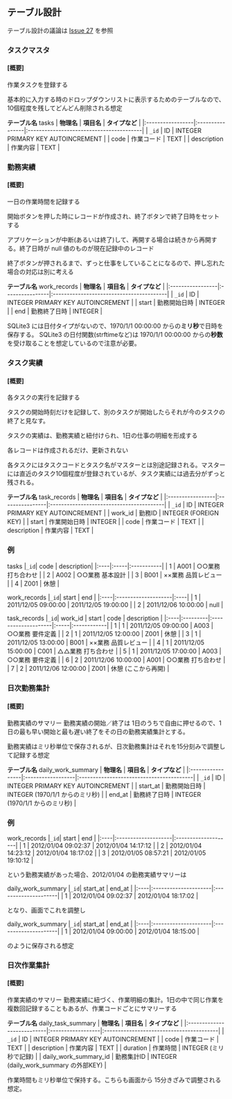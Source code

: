 ## テーブル設計 ##

テーブル設計の議論は [Issue 27](https://code.google.com/p/personal-work-recorder/issues/detail?id=27) を参照

### タスクマスタ ###
#### [概要] ####
作業タスクを登録する

基本的に入力する時のドロップダウンリストに表示するためのテーブルなので、10個程度を残してどんどん削除される想定

**テーブル名** tasks
| **物理名**    | **項目名**   | **タイプなど**                      |
|:-----------------|:----------------|:-----------------------------------------|
| `_id`   | ID         | INTEGER PRIMARY KEY AUTOINCREMENT |
| code        | 作業コード | TEXT                              |
| description | 作業内容   | TEXT                              |

### 勤務実績 ###
#### [概要] ####
一日の作業時間を記録する

開始ボタンを押した時にレコードが作成され、終了ボタンで終了日時をセットする

アプリケーションが中断(あるいは終了)して、再開する場合は続きから再開する。終了日時が null 値のものが現在記録中のレコード

終了ボタンが押されるまで、ずっと仕事をしていることになるので、押し忘れた場合の対応は別に考える

**テーブル名** work\_records
| **物理名**    | **項目名**   | **タイプなど**                      |
|:-----------------|:----------------|:-----------------------------------------|
| `_id`   | ID         | INTEGER PRIMARY KEY AUTOINCREMENT |
| start       | 勤務開始日時   | INTEGER                           |
| end         | 勤務終了日時   | INTEGER                           |

SQLite3 には日付タイプがないので、1970/1/1 00:00:00 からの**ミリ秒**で日時を保存する。
SQLite3 の日付関数(strftimeなど)は 1970/1/1 00:00:00 からの**秒数**を受け取ることを想定しているので注意が必要。


### タスク実績 ###
#### [概要] ####
各タスクの実行を記録する

タスクの開始時刻だけを記録して、別のタスクが開始したらそれが今のタスクの終了と見なす。

タスクの実績は、勤務実績と紐付けられ、1日の仕事の明細を形成する

各レコードは作成されるだけ、更新されない

各タスクにはタスクコードとタスク名がマスターとは別途記録される。マスターには直近のタスク10個程度が登録されているが、タスク実績には過去分がずっと残される。

**テーブル名** task\_records
| **物理名**    | **項目名**   | **タイプなど**                      |
|:-----------------|:----------------|:-----------------------------------------|
| `_id`   | ID         | INTEGER PRIMARY KEY AUTOINCREMENT |
| work\_id     | 勤務ID     | INTEGER (FOREIGN KEY)             |
| start       | 作業開始日時 | INTEGER                         |
| code        | 作業コード | TEXT                              |
| description | 作業内容   | TEXT                              |


### 例 ###

tasks
|`_id`| code | description|
|:----|:-----|:-----------|
|    1    | A001 | ○○業務 打ち合わせ |
|    2    | A002 | ○○業務 基本設計 |
|    3    | B001 | ××業務 品質レビュー |
|    4    | Z001 | 休憩 |

work\_records
|`_id`| start               | end |
|:----|:--------------------|:----|
|    1    | 2011/12/05 09:00:00 | 2011/12/05 19:00:00 |
|    2    | 2011/12/06 10:00:00 | null |

task\_records
|`_id`| work\_id | start               | code | description |
|:----|:---------|:--------------------|:-----|:------------|
|    1    |   1     | 2011/12/05 09:00:00 | A003 | ○○業務 要件定義 |
|    2    |   1     | 2011/12/05 12:00:00 | Z001 | 休憩 |
|    3    |   1     | 2011/12/05 13:00:00 | B001 | ××業務 品質レビュー |
|    4    |   1     | 2011/12/05 15:00:00 | C001 | △△業務 打ち合わせ |
|    5    |   1     | 2011/12/05 17:00:00 | A003 | ○○業務 要件定義 |
|    6    |   2     | 2011/12/06 10:00:00 | A001 | ○○業務 打ち合わせ |
|    7    |   2     | 2011/12/06 12:00:00 | Z001 | 休憩 (ここから再開) |

### 日次勤務集計 ###
#### [概要] ####
勤務実績のサマリー
勤務実績の開始／終了は 1日のうちで自由に押せるので、1日の最も早い開始と最も遅い終了をその日の勤務実績集計とする。

勤務実績はミリ秒単位で保存されるが、日次勤務集計はそれを15分刻みで調整して記録する想定

**テーブル名** daily\_work\_summary
| **物理名**    | **項目名**     | **タイプなど**                      |
|:-----------------|:------------------|:-----------------------------------------|
| `_id`   | ID           | INTEGER PRIMARY KEY AUTOINCREMENT |
| start\_at    | 勤務開始日時 | INTEGER (1970/1/1 からのミリ秒)   |
| end\_at      | 勤務終了日時 | INTEGER (1970/1/1 からのミリ秒)   |

### 例 ###

work\_records
|`_id`| start               | end                 |
|:----|:--------------------|:--------------------|
|    1    | 2012/01/04 09:02:37 | 2012/01/04 14:17:12 |
|    2    | 2012/01/04 14:23:12 | 2012/01/04 18:17:02 |
|    3    | 2012/01/05 08:57:21 | 2012/01/05 19:10:12 |

という勤務実績があった場合、2012/01/04 の勤務実績サマリーは

daily\_work\_summary
|`_id`| start\_at            | end\_at              |
|:----|:---------------------|:---------------------|
|    1    | 2012/01/04 09:02:37 | 2012/01/04 18:17:02 |

となり、画面でこれを調整し

daily\_work\_summary
|`_id`| start\_at            | end\_at              |
|:----|:---------------------|:---------------------|
|    1    | 2012/01/04 09:00:00 | 2012/01/04 18:15:00 |

のように保存される想定

### 日次作業集計 ###
#### [概要] ####
作業実績のサマリー
勤務実績に紐づく、作業明細の集計。1日の中で同じ作業を複数回記録することもあるが、作業コードごとにサマリーする

**テーブル名** daily\_task\_summary
| **物理名**              | **項目名**     | **タイプなど**                      |
|:---------------------------|:------------------|:-----------------------------------------|
| `_id`             | ID           | INTEGER PRIMARY KEY AUTOINCREMENT |
| code                  | 作業コード   | TEXT                              |
| description           | 作業内容     | TEXT                              |
| duration              | 作業時間     | INTEGER (ミリ秒で記録)            |
| daily\_work\_summary\_id | 勤務集計ID   | INTEGER (daily\_work\_summary の外部KEY) |

作業時間もミリ秒単位で保持する。こちらも画面から 15分きざみで調整される想定。